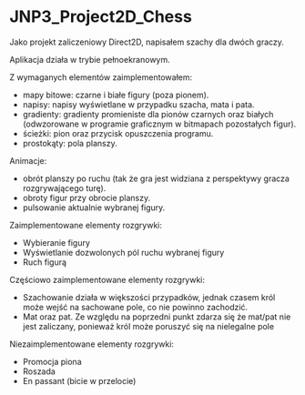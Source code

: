 # JNP3_Project2D_Chess

Jako projekt zaliczeniowy Direct2D, napisałem szachy dla dwóch graczy. 

Aplikacja działa w trybie pełnoekranowym.

Z wymaganych elementów zaimplementowałem:
- mapy bitowe: czarne i białe figury (poza pionem).
- napisy: napisy wyświetlane w przypadku szacha, mata i pata.
- gradienty: gradienty promieniste dla pionów czarnych oraz białych (odwzorowane w programie graficznym w bitmapach pozostałych figur).
- ścieżki: pion oraz przycisk opuszczenia programu.
- prostokąty: pola planszy.

Animacje:
- obrót planszy po ruchu (tak że gra jest widziana z perspektywy gracza rozgrywającego turę).
- obroty figur przy obrocie planszy.
- pulsowanie aktualnie wybranej figury.

Zaimplementowane elementy rozgrywki:
- Wybieranie figury
- Wyświetlanie dozwolonych pól ruchu wybranej figury
- Ruch figurą

Częściowo zaimplementowane elementy rozgrywki:
- Szachowanie działa w większości przypadków, jednak czasem król może wejść na sachowane pole, co nie powinno zachodzić.
- Mat oraz pat. Ze względu na poprzedni punkt zdarza się że mat/pat nie jest zaliczany, ponieważ król może poruszyć się na nielegalne pole

Niezaimplementowane elementy rozgrywki:
- Promocja piona
- Roszada
- En passant (bicie w przelocie)
